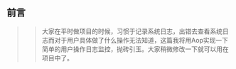 ## 前言
>> 大家在平时做项目的时候，习惯于记录系统日志，出错去查看系统日志而对于用户具体做了什么操作无法知道，这篇我将用Aop实现一下简单的用户操作日志监控，抛砖引玉。大家稍微修改一下就可以用在项目中了。
